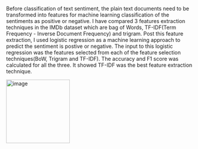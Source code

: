 Before classification of text sentiment, the plain text documents need to be transformed into features for machine learning classification of the sentiments as positive or negative. I have compared 3 features extraction techniques in the IMDb dataset which are bag of Words, TF-IDF(Term Frequency - Inverse Document Frequency) and trigram. Post this feature extraction, I used logistic regression as a machine learning approach to predict the sentiment is postive or negative. The input to this logistic regression was the features selected from each of the feature selection techniques(BoW, Trigram and TF-IDF). The accuracy and F1 score was calculated for all the three. It showed TF-IDF was the best feature extraction technique.

<img width="172" alt="image" src="https://github.com/Soham2oo4/GDSC_Shortlist_Task/assets/122992973/36f07ef1-9cb5-490f-9b88-7728982faf9a">
